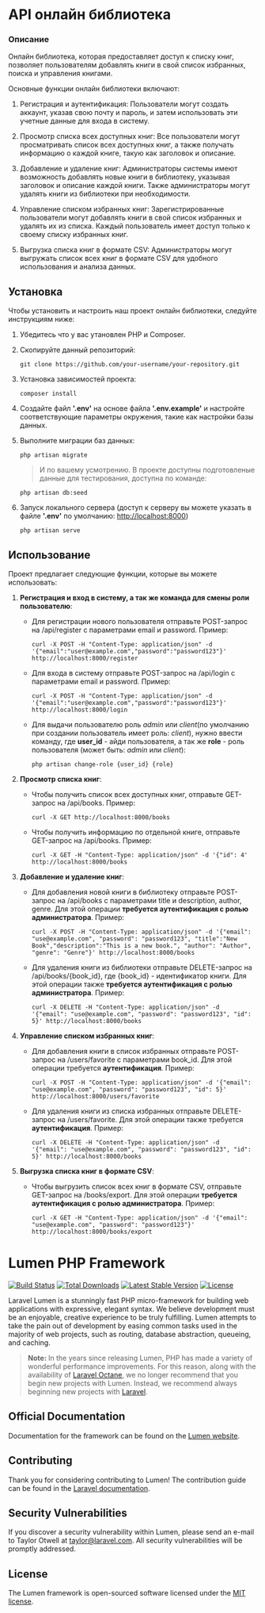 # API онлайн библиотека

### Описание

Онлайн библиотека, которая предоставляет доступ к списку книг, позволяет пользователям добавлять книги в свой список избранных, поиска и управления книгами.

Основные функции онлайн библиотеки включают:

 1. Регистрация и аутентификация: Пользователи могут создать аккаунт, указав свою почту и пароль, и затем использовать эти учетные данные для входа в систему.

 2. Просмотр списка всех доступных книг: Все пользователи могут просматривать список всех доступных книг, а также получать информацию о каждой книге, такую как заголовок и описание.

 3. Добавление и удаление книг: Администраторы системы имеют возможность добавлять новые книги в библиотеку, указывая заголовок и описание каждой книги. Также администраторы могут удалять книги из библиотеки при необходимости.

 4. Управление списком избранных книг: Зарегистрированные пользователи могут добавлять книги в свой список избранных и удалять их из списка. Каждый пользователь имеет доступ только к своему списку избранных книг.

 5. Выгрузка списка книг в формате CSV: Администраторы могут выгружать список всех книг в формате CSV для удобного использования и анализа данных.

## Установка

Чтобы установить и настроить наш проект онлайн библиотеки, следуйте инструкциям ниже:

1. Убедитесь что у вас утановлен PHP и Composer.
2. Скопируйте данный репозиторий:

   ```
   git clone https://github.com/your-username/your-repository.git
   ```
4. Установка зависимостей проекта:

   ```
   composer install
   ```
5. Создайте файл **'.env'** на основе файла **'.env.example'** и настройте соответствующие параметры окружения, такие как настройки базы данных.
6. Выполните миграции баз данных:

   ```
   php artisan migrate
   ```
   > И по вашему усмотрению. В проекте доступны подготовленые данные для тестирования, доступна по команде:

   ```
   php artisan db:seed
   ```
8. Запуск локального сервера (доступ к серверу вы можете указать в файле **'.env'** по умолчанию: [http://localhost:8000](http://localhost:8000))

   ```
   php artisan serve
   ```
## Использование

Проект предлагает следующие функции, которые вы можете использовать:

 1. **Регистрация и вход в систему, а так же команда для смены роли пользователю**:
    - Для регистрации нового пользователя отправьте POST-запрос на /api/register с параметрами email и password. Пример:

      ```
      curl -X POST -H "Content-Type: application/json" -d '{"email":"user@example.com","password":"password123"}' http://localhost:8000/register
      ```
    - Для входа в систему отправьте POST-запрос на /api/login с параметрами email и password. Пример:

      ```
      curl -X POST -H "Content-Type: application/json" -d '{"email":"user@example.com","password":"password123"}' http://localhost:8000/login
      ```
    - Для выдачи пользователю роль _admin_ или _client_(по умолчанию при создании пользователь имеет роль: _client_), нужно ввести команду, где **user_id** - айди пользователя, а так же **role** - роль пользователя (может быть: _admin_ или _client_):

      ```
      php artisan change-role {user_id} {role}
      ```


 2. **Просмотр списка книг**:
    - Чтобы получить список всех доступных книг, отправьте GET-запрос на /api/books. Пример:

      ```
      curl -X GET http://localhost:8000/books
      ```
    - Чтобы получить информацию по отдельной книге, отправьте GET-запрос на /api/books. Пример:

      ```
      curl -X GET -H "Content-Type: application/json" -d '{"id": 4' http://localhost:8000/books
      ```
 
 3. **Добавление и удаление книг**:
    - Для добавления новой книги в библиотеку отправьте POST-запрос на /api/books с параметрами title и description, author, genre. Для этой операции **требуется аутентификация с ролью администратора**. Пример:

      ```
      curl -X POST -H "Content-Type: application/json" -d '{"email": "use@example.com", "password": "password123", "title":"New Book","description":"This is a new book.", "author": "Author", "genre": "Genre"}' http://localhost:8000/books
      ```
    - Для удаления книги из библиотеки отправьте DELETE-запрос на /api/books/{book_id}, где {book_id} - идентификатор книги. Для этой операции также **требуется аутентификация с ролью администратора**. Пример:

      ```
      curl -X DELETE -H "Content-Type: application/json" -d '{"email": "use@example.com", "password": "password123", "id": 5}' http://localhost:8000/books
      ```

 4. **Управление списком избранных книг**:
    - Для добавления книги в список избранных отправьте POST-запрос на /users/favorite с параметрами book_id. Для этой операции требуется **аутентификация**. Пример:

      ```
      curl -X POST -H "Content-Type: application/json" -d '{"email": "use@example.com", "password": "password123", "id": 5}' http://localhost:8000/users/favorite
      ```
    - Для удаления книги из списка избранных отправьте DELETE-запрос на /users/favorite. Для этой операции также требуется **аутентификация**. Пример:

      ```
      curl -X DELETE -H "Content-Type: application/json" -d '{"email": "use@example.com", "password": "password123", "id": 5}' http://localhost:8000/books
      ```

 5. **Выгрузка списка книг в формате CSV**:
    - Чтобы выгрузить список всех книг в формате CSV, отправьте GET-запрос на /books/export. Для этой операции **требуется аутентификация с ролью администратора**. Пример:

      ```
      curl -X GET -H "Content-Type: application/json" -d '{"email": "use@example.com", "password": "password123"}' http://localhost:8000/books/export
      ```


# Lumen PHP Framework

[![Build Status](https://travis-ci.org/laravel/lumen-framework.svg)](https://travis-ci.org/laravel/lumen-framework)
[![Total Downloads](https://img.shields.io/packagist/dt/laravel/lumen-framework)](https://packagist.org/packages/laravel/lumen-framework)
[![Latest Stable Version](https://img.shields.io/packagist/v/laravel/lumen-framework)](https://packagist.org/packages/laravel/lumen-framework)
[![License](https://img.shields.io/packagist/l/laravel/lumen)](https://packagist.org/packages/laravel/lumen-framework)

Laravel Lumen is a stunningly fast PHP micro-framework for building web applications with expressive, elegant syntax. We believe development must be an enjoyable, creative experience to be truly fulfilling. Lumen attempts to take the pain out of development by easing common tasks used in the majority of web projects, such as routing, database abstraction, queueing, and caching.

> **Note:** In the years since releasing Lumen, PHP has made a variety of wonderful performance improvements. For this reason, along with the availability of [Laravel Octane](https://laravel.com/docs/octane), we no longer recommend that you begin new projects with Lumen. Instead, we recommend always beginning new projects with [Laravel](https://laravel.com).

## Official Documentation

Documentation for the framework can be found on the [Lumen website](https://lumen.laravel.com/docs).

## Contributing

Thank you for considering contributing to Lumen! The contribution guide can be found in the [Laravel documentation](https://laravel.com/docs/contributions).

## Security Vulnerabilities

If you discover a security vulnerability within Lumen, please send an e-mail to Taylor Otwell at taylor@laravel.com. All security vulnerabilities will be promptly addressed.

## License

The Lumen framework is open-sourced software licensed under the [MIT license](https://opensource.org/licenses/MIT).
